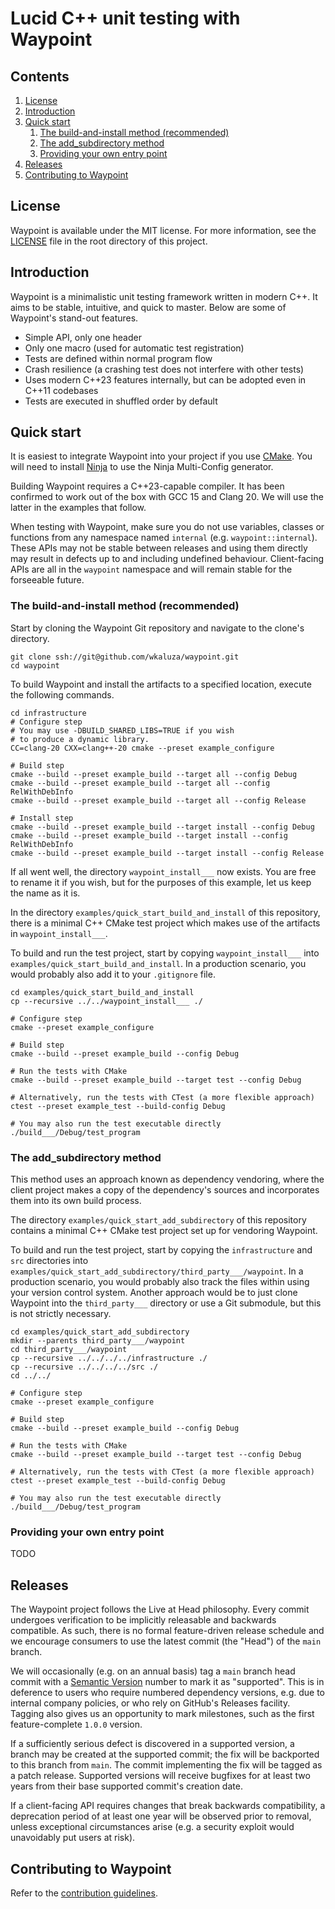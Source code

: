 # Lucid C++ unit testing with Waypoint

## Contents

1. [License](#license)
2. [Introduction](#introduction)
3. [Quick start](#quick-start)
    1. [The build-and-install method (recommended)](#the-build-and-install-method-recommended)
    2. [The add_subdirectory method](#the-add_subdirectory-method)
    3. [Providing your own entry point](#providing-your-own-entry-point)
4. [Releases](#releases)
5. [Contributing to Waypoint](#contributing-to-waypoint)

## License

Waypoint is available under the MIT license.
For more information, see the [LICENSE](../LICENSE) file in the root directory
of this project.

## Introduction

Waypoint is a minimalistic unit testing framework written in modern C++.
It aims to be stable, intuitive, and quick to master.
Below are some of Waypoint's stand-out features.

* Simple API, only one header
* Only one macro (used for automatic test registration)
* Tests are defined within normal program flow
* Crash resilience (a crashing test does not interfere
  with other tests)
* Uses modern C++23 features internally, but can be adopted even in C++11
  codebases
* Tests are executed in shuffled order by default

## Quick start

It is easiest to integrate Waypoint into your project if you use
[CMake](https://cmake.org).
You will need to install [Ninja](https://ninja-build.org) to use the
Ninja Multi-Config generator.

Building Waypoint requires a C++23-capable compiler.
It has been confirmed to work out of the box with GCC 15 and Clang 20.
We will use the latter in the examples that follow.

When testing with Waypoint, make sure you do not use variables, classes
or functions from any namespace named `internal`
(e.g. `waypoint::internal`).
These APIs may not be stable between releases and using them directly
may result in defects up to and including undefined behaviour.
Client-facing APIs are all in the `waypoint` namespace and will remain
stable for the forseeable future.

### The build-and-install method (recommended)

Start by cloning the Waypoint Git repository and navigate to the
clone's directory.

```shell
git clone ssh://git@github.com/wkaluza/waypoint.git
cd waypoint
```

To build Waypoint and install the artifacts to a specified location,
execute the following commands.

```shell
cd infrastructure
# Configure step
# You may use -DBUILD_SHARED_LIBS=TRUE if you wish
# to produce a dynamic library.
CC=clang-20 CXX=clang++-20 cmake --preset example_configure 

# Build step
cmake --build --preset example_build --target all --config Debug
cmake --build --preset example_build --target all --config RelWithDebInfo
cmake --build --preset example_build --target all --config Release

# Install step
cmake --build --preset example_build --target install --config Debug
cmake --build --preset example_build --target install --config RelWithDebInfo
cmake --build --preset example_build --target install --config Release
```

If all went well, the directory `waypoint_install___` now exists.
You are free to rename it if you wish, but for the purposes of this
example, let us keep the name as it is.

In the directory `examples/quick_start_build_and_install` of this
repository, there is a minimal C++ CMake test project which makes use
of the artifacts in `waypoint_install___`.

To build and run the test project, start by copying
`waypoint_install___` into `examples/quick_start_build_and_install`.
In a production scenario, you would probably also add it to your
`.gitignore` file.

```shell
cd examples/quick_start_build_and_install
cp --recursive ../../waypoint_install___ ./

# Configure step
cmake --preset example_configure

# Build step
cmake --build --preset example_build --config Debug

# Run the tests with CMake
cmake --build --preset example_build --target test --config Debug

# Alternatively, run the tests with CTest (a more flexible approach)
ctest --preset example_test --build-config Debug

# You may also run the test executable directly
./build___/Debug/test_program
```

### The add_subdirectory method

This method uses an approach known as dependency vendoring, where the
client project makes a copy of the dependency's sources and
incorporates them into its own build process.

The directory `examples/quick_start_add_subdirectory` of this
repository contains a minimal C++ CMake test project set up for
vendoring Waypoint.

To build and run the test project, start by copying the
`infrastructure` and `src` directories into
`examples/quick_start_add_subdirectory/third_party___/waypoint`.
In a production scenario, you would probably also track the files
within using your version control system.
Another approach would be to just clone Waypoint into the
`third_party___` directory or use a Git submodule, but this is not
strictly necessary.

```shell
cd examples/quick_start_add_subdirectory
mkdir --parents third_party___/waypoint
cd third_party___/waypoint
cp --recursive ../../../../infrastructure ./
cp --recursive ../../../../src ./
cd ../../

# Configure step
cmake --preset example_configure

# Build step
cmake --build --preset example_build --config Debug

# Run the tests with CMake
cmake --build --preset example_build --target test --config Debug

# Alternatively, run the tests with CTest (a more flexible approach)
ctest --preset example_test --build-config Debug

# You may also run the test executable directly
./build___/Debug/test_program
```

### Providing your own entry point

TODO

## Releases

The Waypoint project follows the Live at Head philosophy.
Every commit undergoes verification to be implicitly releasable and
backwards compatible.
As such, there is no formal feature-driven release schedule and we
encourage consumers to use the latest commit (the "Head") of the `main`
branch.

We will occasionally (e.g. on an annual basis) tag a `main` branch head
commit with a [Semantic Version](https://semver.org) number to mark it
as "supported".
This is in deference to users who require numbered dependency versions,
e.g. due to internal company policies, or who rely on GitHub's Releases
facility.
Tagging also gives us an opportunity to mark milestones, such as the first
feature-complete `1.0.0` version.

If a sufficiently serious defect is discovered in a supported version,
a branch may be created at the supported commit; the fix will be
backported to this branch from `main`.
The commit implementing the fix will be tagged as a patch release.
Supported versions will receive bugfixes for at least two years from
their base supported commit's creation date.

If a client-facing API requires changes that break backwards
compatibility, a deprecation period of at least one year will be
observed prior to removal, unless exceptional circumstances arise
(e.g. a security exploit would unavoidably put users at risk).

## Contributing to Waypoint

Refer to the [contribution guidelines](CONTRIBUTING.md).
